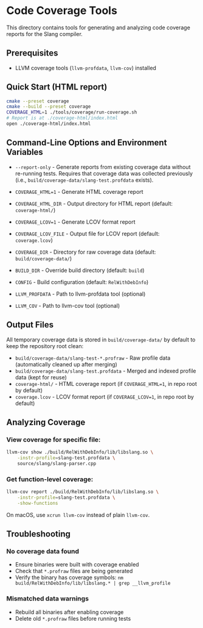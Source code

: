 # Code Coverage Tools

This directory contains tools for generating and analyzing code coverage reports for the Slang compiler.

## Prerequisites

- LLVM coverage tools (`llvm-profdata`, `llvm-cov`) installed

## Quick Start (HTML report)

```bash
cmake --preset coverage
cmake --build --preset coverage
COVERAGE_HTML=1 ./tools/coverage/run-coverage.sh
# Report is at ./coverage-html/index.html
open ./coverage-html/index.html
```

## Command-Line Options and Environment Variables

- `--report-only` - Generate reports from existing coverage data without re-running tests. Requires that coverage data was collected previously (i.e., `build/coverage-data/slang-test.profdata` exists).

- `COVERAGE_HTML=1` - Generate HTML coverage report
- `COVERAGE_HTML_DIR` - Output directory for HTML report (default: `coverage-html/`)
- `COVERAGE_LCOV=1` - Generate LCOV format report
- `COVERAGE_LCOV_FILE` - Output file for LCOV report (default: `coverage.lcov`)
- `COVERAGE_DIR` - Directory for raw coverage data (default: `build/coverage-data/`)
- `BUILD_DIR` - Override build directory (default: `build`)
- `CONFIG` - Build configuration (default: `RelWithDebInfo`)
- `LLVM_PROFDATA` - Path to llvm-profdata tool (optional)
- `LLVM_COV` - Path to llvm-cov tool (optional)

## Output Files

All temporary coverage data is stored in `build/coverage-data/` by default to keep the repository root clean:

- `build/coverage-data/slang-test-*.profraw` - Raw profile data (automatically cleaned up after merging)
- `build/coverage-data/slang-test.profdata` - Merged and indexed profile data (kept for reuse)
- `coverage-html/` - HTML coverage report (if `COVERAGE_HTML=1`, in repo root by default)
- `coverage.lcov` - LCOV format report (if `COVERAGE_LCOV=1`, in repo root by default)

## Analyzing Coverage

### View coverage for specific file:
```bash
llvm-cov show ./build/RelWithDebInfo/lib/libslang.so \
    -instr-profile=slang-test.profdata \
    source/slang/slang-parser.cpp
```

### Get function-level coverage:
```bash
llvm-cov report ./build/RelWithDebInfo/lib/libslang.so \
    -instr-profile=slang-test.profdata \
    -show-functions
```

On macOS, use `xcrun llvm-cov` instead of plain `llvm-cov`.

## Troubleshooting

### No coverage data found
- Ensure binaries were built with coverage enabled
- Check that `*.profraw` files are being generated
- Verify the binary has coverage symbols: `nm build/RelWithDebInfo/lib/libslang.* | grep __llvm_profile`

### Mismatched data warnings
- Rebuild all binaries after enabling coverage
- Delete old `*.profraw` files before running tests
